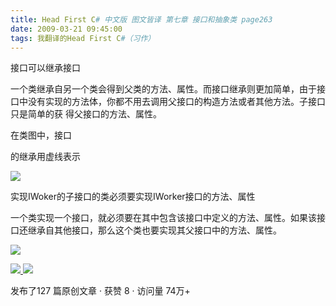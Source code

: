 ```yaml
---
title: Head First C# 中文版 图文皆译 第七章 接口和抽象类 page263
date: 2009-03-21 09:45:00
tags: 我翻译的Head First C#（习作）
---
```

接口可以继承接口

  

一个类继承自另一个类会得到父类的方法、属性。而接口继承则更加简单，由于接口中没有实现的方法体，你都不用去调用父接口的构造方法或者其他方法。子接口只是简单的获
得父接口的方法、属性。

  

在类图中，接口

的继承用虚线表示

![](https://p-blog.csdn.net/images/p_blog_csdn_net/cuipengfei1/EntryImages/20090321/2009-03-21_09-30-11.jpg)

实现IWoker的子接口的类必须要实现IWorker接口的方法、属性

  

一个类实现一个接口，就必须要在其中包含该接口中定义的方法、属性。如果该接口还继承自其他接口，那么这个类也要实现其父接口中的方法、属性。

  

![](https://p-blog.csdn.net/images/p_blog_csdn_net/cuipengfei1/EntryImages/20090321/2009-03-21_09-36-46.jpg)



[ ![](https://profile.csdnimg.cn/5/2/5/3_cuipengfei1)
![](https://g.csdnimg.cn/static/user-reg-year/1x/11.png)
](https://blog.csdn.net/cuipengfei1)



发布了127 篇原创文章  ·  获赞 8  ·  访问量 74万+

